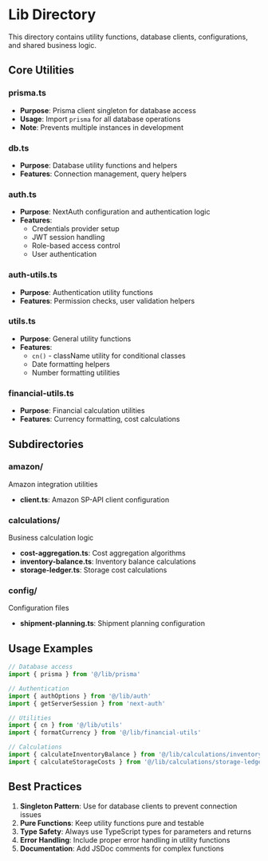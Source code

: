 # Lib Directory

This directory contains utility functions, database clients, configurations, and shared business logic.

## Core Utilities

### prisma.ts
- **Purpose**: Prisma client singleton for database access
- **Usage**: Import `prisma` for all database operations
- **Note**: Prevents multiple instances in development

### db.ts
- **Purpose**: Database utility functions and helpers
- **Features**: Connection management, query helpers

### auth.ts
- **Purpose**: NextAuth configuration and authentication logic
- **Features**: 
  - Credentials provider setup
  - JWT session handling
  - Role-based access control
  - User authentication

### auth-utils.ts
- **Purpose**: Authentication utility functions
- **Features**: Permission checks, user validation helpers

### utils.ts
- **Purpose**: General utility functions
- **Features**: 
  - `cn()` - className utility for conditional classes
  - Date formatting helpers
  - Number formatting utilities

### financial-utils.ts
- **Purpose**: Financial calculation utilities
- **Features**: Currency formatting, cost calculations

## Subdirectories

### amazon/
Amazon integration utilities
- **client.ts**: Amazon SP-API client configuration

### calculations/
Business calculation logic
- **cost-aggregation.ts**: Cost aggregation algorithms
- **inventory-balance.ts**: Inventory balance calculations
- **storage-ledger.ts**: Storage cost calculations

### config/
Configuration files
- **shipment-planning.ts**: Shipment planning configuration

## Usage Examples

```typescript
// Database access
import { prisma } from '@/lib/prisma'

// Authentication
import { authOptions } from '@/lib/auth'
import { getServerSession } from 'next-auth'

// Utilities
import { cn } from '@/lib/utils'
import { formatCurrency } from '@/lib/financial-utils'

// Calculations
import { calculateInventoryBalance } from '@/lib/calculations/inventory-balance'
import { calculateStorageCosts } from '@/lib/calculations/storage-ledger'
```

## Best Practices

1. **Singleton Pattern**: Use for database clients to prevent connection issues
2. **Pure Functions**: Keep utility functions pure and testable
3. **Type Safety**: Always use TypeScript types for parameters and returns
4. **Error Handling**: Include proper error handling in utility functions
5. **Documentation**: Add JSDoc comments for complex functions